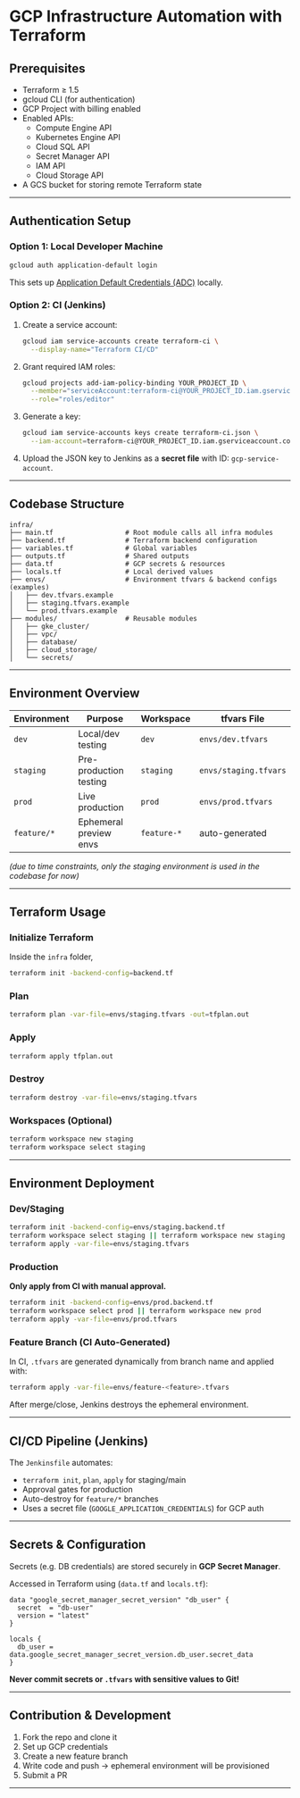 # GCP Infrastructure Automation with Terraform

## Prerequisites

- Terraform ≥ 1.5
- gcloud CLI (for authentication)
- GCP Project with billing enabled
- Enabled APIs:
  - Compute Engine API
  - Kubernetes Engine API
  - Cloud SQL API
  - Secret Manager API
  - IAM API
  - Cloud Storage API
- A GCS bucket for storing remote Terraform state

---

## Authentication Setup

### Option 1: Local Developer Machine

```bash
gcloud auth application-default login
```

This sets up [Application Default Credentials (ADC)](https://cloud.google.com/docs/authentication/provide-credentials-adc) locally.

### Option 2: CI (Jenkins)

1. Create a service account:

   ```bash
   gcloud iam service-accounts create terraform-ci \
     --display-name="Terraform CI/CD"
   ```

2. Grant required IAM roles:

   ```bash
   gcloud projects add-iam-policy-binding YOUR_PROJECT_ID \
     --member="serviceAccount:terraform-ci@YOUR_PROJECT_ID.iam.gserviceaccount.com" \
     --role="roles/editor"
   ```

3. Generate a key:

   ```bash
   gcloud iam service-accounts keys create terraform-ci.json \
     --iam-account=terraform-ci@YOUR_PROJECT_ID.iam.gserviceaccount.com
   ```

4. Upload the JSON key to Jenkins as a **secret file** with ID: `gcp-service-account`.

---

## Codebase Structure

```
infra/
├── main.tf                  # Root module calls all infra modules
├── backend.tf               # Terraform backend configuration
├── variables.tf             # Global variables
├── outputs.tf               # Shared outputs
├── data.tf                  # GCP secrets & resources
├── locals.tf                # Local derived values
├── envs/                    # Environment tfvars & backend configs (examples)
│   ├── dev.tfvars.example
│   ├── staging.tfvars.example
│   └── prod.tfvars.example
├── modules/                 # Reusable modules
│   ├── gke_cluster/
│   ├── vpc/
│   ├── database/
│   ├── cloud_storage/
│   └── secrets/
```

---

## Environment Overview

| Environment | Purpose                | Workspace   | tfvars File           |
| ----------- | ---------------------- | ----------- | --------------------- |
| `dev`       | Local/dev testing      | `dev`       | `envs/dev.tfvars`     |
| `staging`   | Pre-production testing | `staging`   | `envs/staging.tfvars` |
| `prod`      | Live production        | `prod`      | `envs/prod.tfvars`    |
| `feature/*` | Ephemeral preview envs | `feature-*` | auto-generated        |

*(due to time constraints, only the staging environment is used in the codebase for now)*

---

## Terraform Usage

### Initialize Terraform

Inside the `infra` folder,

```bash
terraform init -backend-config=backend.tf
```

### Plan

```bash
terraform plan -var-file=envs/staging.tfvars -out=tfplan.out
```

### Apply

```bash
terraform apply tfplan.out
```

### Destroy

```bash
terraform destroy -var-file=envs/staging.tfvars
```

### Workspaces (Optional)

```bash
terraform workspace new staging
terraform workspace select staging
```

---

## Environment Deployment

### Dev/Staging

```bash
terraform init -backend-config=envs/staging.backend.tf
terraform workspace select staging || terraform workspace new staging
terraform apply -var-file=envs/staging.tfvars
```

### Production

**Only apply from CI with manual approval.**

```bash
terraform init -backend-config=envs/prod.backend.tf
terraform workspace select prod || terraform workspace new prod
terraform apply -var-file=envs/prod.tfvars
```

### Feature Branch (CI Auto-Generated)

In CI, `.tfvars` are generated dynamically from branch name and applied with:

```bash
terraform apply -var-file=envs/feature-<feature>.tfvars
```

After merge/close, Jenkins destroys the ephemeral environment.

---

## CI/CD Pipeline (Jenkins)

The `Jenkinsfile` automates:

* `terraform init`, `plan`, `apply` for staging/main
* Approval gates for production
* Auto-destroy for `feature/*` branches
* Uses a secret file (`GOOGLE_APPLICATION_CREDENTIALS`) for GCP auth

---

## Secrets & Configuration

Secrets (e.g. DB credentials) are stored securely in **GCP Secret Manager**.

Accessed in Terraform using (`data.tf` and `locals.tf`):

```hcl
data "google_secret_manager_secret_version" "db_user" {
  secret  = "db-user"
  version = "latest"
}

locals {
  db_user = data.google_secret_manager_secret_version.db_user.secret_data
}
```

**Never commit secrets or `.tfvars` with sensitive values to Git!**

---

## Contribution & Development

1. Fork the repo and clone it
2. Set up GCP credentials
3. Create a new feature branch
4. Write code and push → ephemeral environment will be provisioned
5. Submit a PR

---
